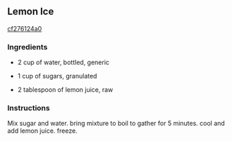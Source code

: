 ## Lemon Ice

[cf276124a0](http://www.food.com/recipe/lemon-ice-276043)

### Ingredients

 - 2 cup of water, bottled, generic

 - 1 cup of sugars, granulated

 - 2 tablespoon of lemon juice, raw

### Instructions

Mix sugar and water. bring mixture to boil to gather for 5 minutes. cool and add lemon juice. freeze.